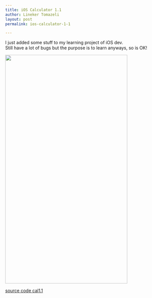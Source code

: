 ```yaml
---
title: iOS Calculator 1.1
author: Lineker Tomazeli
layout: post
permalink: ios-calculator-1-1

---
```

I just added some stuff to my learning project of iOS dev.  
Still have a lot of bugs but the purpose is to learn anyways, so is OK!

[<img src="http://blog.tomazeli.net/wp-content/uploads/2011/08/Screen-shot-2011-08-09-at-11.34.02-PM.png" alt="" title="calculator 1.1" width="389" height="728" class="alignnone size-full wp-image-215" />][1]

[source code cal1.1][2]

 [1]: http://blog.tomazeli.net/wp-content/uploads/2011/08/Screen-shot-2011-08-09-at-11.34.02-PM.png
 [2]: http://blog.tomazeli.net/wp-content/uploads/2011/08/sourceCodeCal1.1.zip
